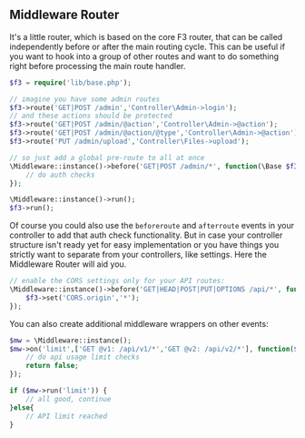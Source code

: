 ## Middleware Router

It's a little router, which is based on the core F3 router, that can be called independently before or after the main routing cycle.
This can be useful if you want to hook into a group of other routes and want to do something right before processing the main route handler.

```php
$f3 = require('lib/base.php');

// imagine you have some admin routes
$f3->route('GET|POST /admin','Controller\Admin->login');
// and these actions should be protected
$f3->route('GET|POST /admin/@action','Controller\Admin->@action');
$f3->route('GET|POST /admin/@action/@type','Controller\Admin->@action');
$f3->route('PUT /admin/upload','Controller\Files->upload');

// so just add a global pre-route to all at once
\Middleware::instance()->before('GET|POST /admin/*', function(\Base $f3, $params, $alias) {
	// do auth checks
});

\Middleware::instance()->run();
$f3->run();
```

Of course you could also use the `beforeroute` and `afterroute` events in your controller to add that auth check functionality. But in case your controller structure isn't ready yet for easy implementation or you have things you strictly want to separate from your controllers, like settings. Here the Middleware Router will aid you.

```php
// enable the CORS settings only for your API routes:
\Middleware::instance()->before('GET|HEAD|POST|PUT|OPTIONS /api/*', function(\Base $f3) {
	$f3->set('CORS.origin','*');
});
```

You can also create additional middleware wrappers on other events:

```php
$mw = \Middleware::instance();
$mw->on('limit',['GET @v1: /api/v1/*','GET @v2: /api/v2/*'], function($f3,$args,$alias) {
	// do api usage limit checks
	return false;
});

if ($mw->run('limit')) {
	// all good, continue
}else{
	// API limit reached
}
```